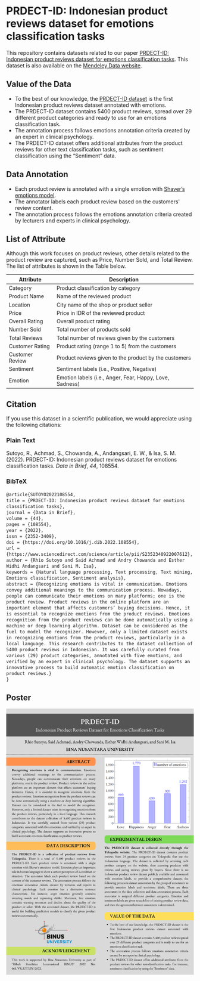 
# PRDECT-ID: Indonesian product reviews dataset for emotions classification tasks

This repository contains datasets related to our paper [PRDECT-ID: Indonesian product reviews dataset for emotions classification tasks](https://doi.org/10.1016/j.dib.2022.108554). This dataset is also available on the [Mendeley Data website](https://data.mendeley.com/datasets/574v66hf2v/1).

## Value of the Data

 - To the best of our knowledge, the [PRDECT-ID dataset](https://github.com/rhiosutoyo/PRDECT-ID-Indonesian-Product-Reviews-Dataset/blob/main/Dataset/PRDECT-ID%20Dataset.csv) is the first Indonesian product reviews dataset annotated with emotions.
 - The PRDECT-ID dataset contains 5400 product reviews, spread over 29 different product categories and ready to use for an emotions classification task.
 - The annotation process follows emotions annotation criteria created by an expert in clinical psychology.
 - The PRDECT-ID dataset offers additional attributes from the product reviews for other text classification tasks, such as sentiment classification using the “Sentiment” data.

## Data Annotation

 - Each product review is annotated with a single emotion with [Shaver’s emotions model](https://onlinelibrary.wiley.com/doi/abs/10.1111/1467-839X.00086).
 - The annotator labels each product review based on the customers' review content.
 - The annotation process follows the emotions annotation criteria created by lecturers and experts in clinical psychology.

## List of Attribute
Although this work focuses on product reviews, other details related to the product review are captured, such as Price, Number Sold, and Total Review. The list of attributes is shown in the Table below.

|Attribute| Description |
|--|--|
| Category | Product classification by category |
|Product Name|Name of the reviewed product|
|Location|City name of the shop or product seller|
|Price|Price in IDR of the reviewed product |
|Overall Rating|Overall product rating|
|Number Sold|Total number of products sold|
|Total Reviews|Total number of reviews given by the customers|
|Customer Rating|Product rating (range 1 to 5) from the customers|
|Customer Review|Product reviews given to the product by the customers|
|Sentiment|Sentiment labels (i.e., Positive, Negative)|
|Emotion|Emotion labels (i.e., Anger, Fear, Happy, Love, Sadness)|

##  Citation
If you use this dataset in a scientific publication, we would appreciate using the following citations:

### Plain Text
Sutoyo, R., Achmad, S., Chowanda, A., Andangsari, E. W., & Isa, S. M. (2022). PRDECT-ID: Indonesian product reviews dataset for emotions classification tasks. _Data in Brief_, _44_, 108554.

### BibTeX
```
@article{SUTOYO2022108554,
title = {PRDECT-ID: Indonesian product reviews dataset for emotions classification tasks},
journal = {Data in Brief},
volume = {44},
pages = {108554},
year = {2022},
issn = {2352-3409},
doi = {https://doi.org/10.1016/j.dib.2022.108554},
url = {https://www.sciencedirect.com/science/article/pii/S2352340922007612},
author = {Rhio Sutoyo and Said Achmad and Andry Chowanda and Esther Widhi Andangsari and Sani M. Isa},
keywords = {Natural language processing, Text processing, Text mining, Emotions classification, Sentiment analysis},
abstract = {Recognizing emotions is vital in communication. Emotions convey additional meanings to the communication process. Nowadays, people can communicate their emotions on many platforms; one is the product review. Product reviews in the online platform are an important element that affects customers’ buying decisions. Hence, it is essential to recognize emotions from the product reviews. Emotions recognition from the product reviews can be done automatically using a machine or deep learning algorithm. Dataset can be considered as the fuel to model the recognizer. However, only a limited dataset exists in recognizing emotions from the product reviews, particularly in a local language. This research contributes to the dataset collection of 5400 product reviews in Indonesian. It was carefully curated from various (29) product categories, annotated with five emotions, and verified by an expert in clinical psychology. The dataset supports an innovative process to build automatic emotion classification on product reviews.}
}
```

## Poster
![alt text](https://github.com/rhiosutoyo/PRDECT-ID-Indonesian-Product-Reviews-Dataset/blob/main/Assets/PRDECT-ID_Poster.png?raw=true)
